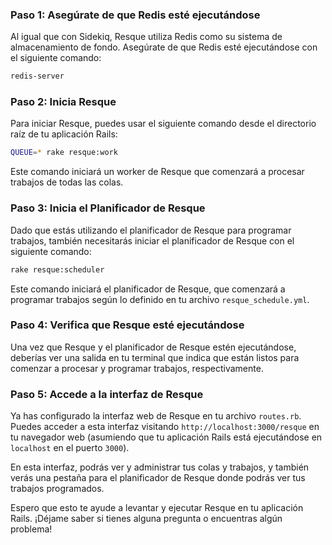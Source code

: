 ### Paso 1: Asegúrate de que Redis esté ejecutándose
Al igual que con Sidekiq, Resque utiliza Redis como su sistema de almacenamiento de fondo. Asegúrate de que Redis esté ejecutándose con el siguiente comando:


```sh
redis-server
```

### Paso 2: Inicia Resque

Para iniciar Resque, puedes usar el siguiente comando desde el directorio raíz de tu aplicación Rails:
```sh
QUEUE=* rake resque:work
```

Este comando iniciará un worker de Resque que comenzará a procesar trabajos de todas las colas.
### Paso 3: Inicia el Planificador de Resque

Dado que estás utilizando el planificador de Resque para programar trabajos, también necesitarás iniciar el planificador de Resque con el siguiente comando:


```sh
rake resque:scheduler
```


Este comando iniciará el planificador de Resque, que comenzará a programar trabajos según lo definido en tu archivo `resque_schedule.yml`.

### Paso 4: Verifica que Resque esté ejecutándose

Una vez que Resque y el planificador de Resque estén ejecutándose, deberías ver una salida en tu terminal que indica que están listos para comenzar a procesar y programar trabajos, respectivamente.

### Paso 5: Accede a la interfaz de Resque

Ya has configurado la interfaz web de Resque en tu archivo `routes.rb`. Puedes acceder a esta interfaz visitando `http://localhost:3000/resque` en tu navegador web (asumiendo que tu aplicación Rails está ejecutándose en `localhost` en el puerto `3000`).

En esta interfaz, podrás ver y administrar tus colas y trabajos, y también verás una pestaña para el planificador de Resque donde podrás ver tus trabajos programados.

Espero que esto te ayude a levantar y ejecutar Resque en tu aplicación Rails. ¡Déjame saber si tienes alguna pregunta o encuentras algún problema!